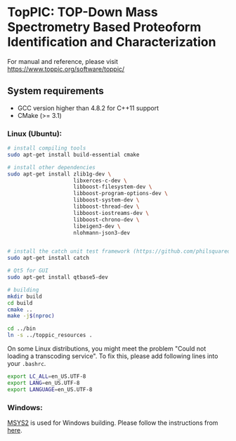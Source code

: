 # TopPIC: TOP-Down Mass Spectrometry Based Proteoform Identification and Characterization

For manual and reference, please visit https://www.toppic.org/software/toppic/

## System requirements

* GCC version higher than 4.8.2 for C++11 support
* CMake (>= 3.1)

### Linux (Ubuntu):

```sh
# install compiling tools
sudo apt-get install build-essential cmake

# install other dependencies
sudo apt-get install zlib1g-dev \
                     libxerces-c-dev \ 
                     libboost-filesystem-dev \
                     libboost-program-options-dev \
                     libboost-system-dev \
                     libboost-thread-dev \
                     libboost-iostreams-dev \
                     libboost-chrono-dev \
                     libeigen3-dev \
                     nlohmann-json3-dev


# install the catch unit test framework (https://github.com/philsquared/Catch)
sudo apt-get install catch

# Qt5 for GUI
sudo apt-get install qtbase5-dev

# building
mkdir build
cd build
cmake ..
make -j$(nproc)

cd ../bin
ln -s ../toppic_resources .
```

On some Linux distributions, you might meet the problem "Could not loading a transcoding service".
To fix this, please add following lines into your `.bashrc`.

```sh
export LC_ALL=en_US.UTF-8
export LANG=en_US.UTF-8
export LANGUAGE=en_US.UTF-8
```

### Windows:

[MSYS2](http://www.msys2.org/) is used for Windows building. Please follow the instructions from [here](doc/windows_build.md).
